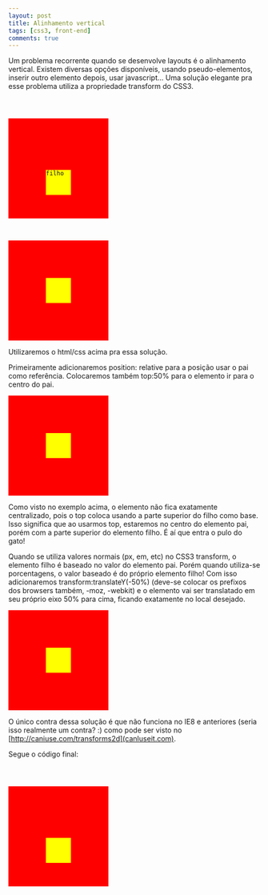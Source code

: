 ```yaml
---
layout: post
title: Alinhamento vertical
tags: [css3, front-end]
comments: true
---
```

Um problema recorrente quando se desenvolve layouts é o alinhamento vertical. Existem diversas opções disponíveis, usando pseudo-elementos, inserir outro elemento depois, usar javascript... Uma solução elegante pra esse problema utiliza a propriedade transform do CSS3.

<pre lang="html">
<code>
<style>
.pai {
	background-color:red;
	height:200px;
	width:200px;
}
.filho {
	background:yellow;
	width:50px;
	height:50px;
	margin:auto;
}
</style>
<div class="pai">
	<div class="filho">filho</div>
</div>
</code>
</pre>

<div class="pai">
	<div class="filho"></div>
</div>

Utilizaremos o html/css acima pra essa solução. 

Primeiramente adicionaremos position: relative para a posição usar o pai como referência. Colocaremos também top:50% para o elemento ir para o centro do pai.

<div class="pai">
	<div class="filho filho1"></div>
</div>

Como visto no exemplo acima, o elemento não fica exatamente centralizado, pois o top coloca usando a parte superior do filho como base. Isso significa que ao usarmos top, estaremos no centro do elemento pai, porém com a parte superior do elemento filho. É aí que entra o pulo do gato!

Quando se utiliza valores normais (px, em, etc) no CSS3 transform, o elemento filho é baseado no valor do elemento pai. Porém quando utiliza-se porcentagens, o valor baseado é do próprio elemento filho! Com isso adicionaremos transform:translateY(-50%) (deve-se colocar os prefixos dos browsers também, -moz, -webkit) e o elemento vai ser translatado em seu próprio eixo 50% para cima, ficando exatamente no local desejado.

<div class="pai">
	<div class="filho filho1 filho2"></div>
</div>

O único contra dessa solução é que não funciona no IE8 e anteriores (seria isso realmente um contra? :) como pode ser visto no [http://caniuse.com/transforms2d](canIuseit.com).

Segue o código final:
<pre lang="html">
<code>
<style>
.pai {
	background-color:red;
	height:200px;
	width:200px;
}
.filho {
	background:yellow;
	width:50px;
	height:50px;
	margin:auto;
	position:relative;
	top:50%;
	-webkit-transform: translateY(-50%);
	-moz-transform: translateY(-50%);
	-ms-transform: translateY(-50%);
	-o-transform: translateY(-50%);
    transform: translateY(-50%);
}
</style>
<div class="pai">
	<div class="filho"></div>
</div>
</code>
</pre>